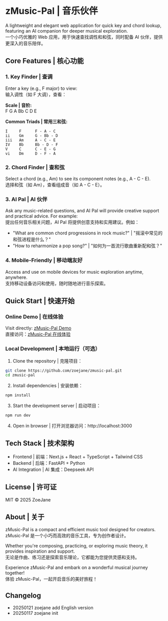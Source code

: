 # zMusic-Pal | 音乐伙伴

A lightweight and elegant web application for quick key and chord lookup, featuring an AI companion for deeper musical exploration.  
一个小巧优雅的 Web 应用，用于快速查找调性和和弦，同时配备 AI 伙伴，提供更深入的音乐陪伴。

## Core Features | 核心功能

### 1. Key Finder | 查调
Enter a key (e.g., F major) to view:  
输入调性（如 F 大调），查看：

**Scale | 音阶:**  
F G A Bb C D E

**Common Triads | 常用三和弦:**
```
I     F      F - A - C
ii    Gm     G - Bb - D
iii   Am     A - C - E
IV    Bb     Bb - D - F
V     C      C - E - G
vi    Dm     D - F - A
```

### 2. Chord Finder | 查和弦
Select a chord (e.g., Am) to see its component notes (e.g., A - C - E).  
选择和弦（如 Am），查看组成音（如 A - C - E）。

### 3. AI Pal | AI 伙伴
Ask any music-related questions, and AI Pal will provide creative support and practical advice. For example:  
提出任何音乐相关问题，AI Pal 将提供创意支持和实用建议。例如：
- "What are common chord progressions in rock music?" | "摇滚中常见的和弦进程是什么？"
- "How to reharmonize a pop song?" | "如何为一首流行歌曲重新配和弦？"

### 4. Mobile-Friendly | 移动端友好
Access and use on mobile devices for music exploration anytime, anywhere.  
支持移动设备访问和使用，随时随地进行音乐探索。

## Quick Start | 快速开始

### Online Demo | 在线体验
Visit directly: [zMusic-Pal Demo](https://zmusic-pal.zoejane.net)  
直接访问：[zMusic-Pal 在线体验](https://zmusic-pal.zoejane.net)

### Local Development | 本地运行（可选）

1. Clone the repository | 克隆项目：
```bash
git clone https://github.com/zoejane/zmusic-pal.git
cd zmusic-pal
```

2. Install dependencies | 安装依赖：
```bash
npm install
```

3. Start the development server | 启动项目：
```bash
npm run dev
```

4. Open in browser | 打开浏览器访问：http://localhost:3000

## Tech Stack | 技术架构
- Frontend | 前端：Next.js + React + TypeScript + Tailwind CSS
- Backend | 后端：FastAPI + Python
- AI Integration | AI 集成：Deepseek API

## License | 许可证
MIT © 2025 ZoeJane

## About | 关于
zMusic-Pal is a compact and efficient music tool designed for creators.  
zMusic-Pal 是一个小巧而高效的音乐工具，专为创作者设计。

Whether you're composing, practicing, or exploring music theory, it provides inspiration and support.  
无论是作曲、练习还是探索音乐理论，它都能为您提供灵感和支持。

Experience zMusic-Pal and embark on a wonderful musical journey together!  
体验 zMusic-Pal，一起开启音乐的美好旅程！


## Changelog

- 20250121 zoejane add English version
- 20250117 zoejane init
